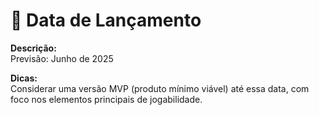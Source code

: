 # 📅 Data de Lançamento

**Descrição:**  
Previsão: Junho de 2025

**Dicas:**  
Considerar uma versão MVP (produto mínimo viável) até essa data, com foco nos elementos principais de jogabilidade.
